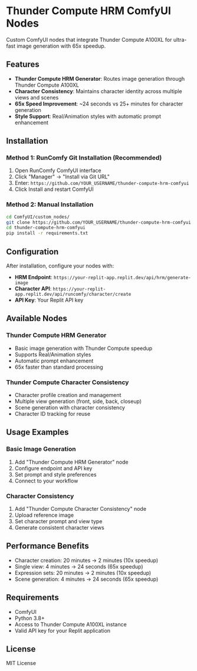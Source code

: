 # Thunder Compute HRM ComfyUI Nodes

Custom ComfyUI nodes that integrate Thunder Compute A100XL for ultra-fast image generation with 65x speedup.

## Features

- **Thunder Compute HRM Generator**: Routes image generation through Thunder Compute A100XL
- **Character Consistency**: Maintains character identity across multiple views and scenes  
- **65x Speed Improvement**: ~24 seconds vs 25+ minutes for character generation
- **Style Support**: Real/Animation styles with automatic prompt enhancement

## Installation

### Method 1: RunComfy Git Installation (Recommended)
1. Open RunComfy ComfyUI interface
2. Click "Manager" → "Install via Git URL"
3. Enter: `https://github.com/YOUR_USERNAME/thunder-compute-hrm-comfyui`
4. Click Install and restart ComfyUI

### Method 2: Manual Installation
```bash
cd ComfyUI/custom_nodes/
git clone https://github.com/YOUR_USERNAME/thunder-compute-hrm-comfyui
cd thunder-compute-hrm-comfyui
pip install -r requirements.txt
```

## Configuration

After installation, configure your nodes with:

- **HRM Endpoint**: `https://your-replit-app.replit.dev/api/hrm/generate-image`
- **Character API**: `https://your-replit-app.replit.dev/api/runcomfy/character/create`
- **API Key**: Your Replit API key

## Available Nodes

### Thunder Compute HRM Generator
- Basic image generation with Thunder Compute speedup
- Supports Real/Animation styles
- Automatic prompt enhancement
- 65x faster than standard processing

### Thunder Compute Character Consistency
- Character profile creation and management
- Multiple view generation (front, side, back, closeup)
- Scene generation with character consistency
- Character ID tracking for reuse

## Usage Examples

### Basic Image Generation
1. Add "Thunder Compute HRM Generator" node
2. Configure endpoint and API key
3. Set prompt and style preferences
4. Connect to your workflow

### Character Consistency
1. Add "Thunder Compute Character Consistency" node
2. Upload reference image
3. Set character prompt and view type
4. Generate consistent character views

## Performance Benefits

- Character creation: 20 minutes → 2 minutes (10x speedup)
- Single view: 4 minutes → 24 seconds (65x speedup)
- Expression sets: 20 minutes → 2 minutes (10x speedup)
- Scene generation: 4 minutes → 24 seconds (65x speedup)

## Requirements

- ComfyUI
- Python 3.8+
- Access to Thunder Compute A100XL instance
- Valid API key for your Replit application

## License

MIT License